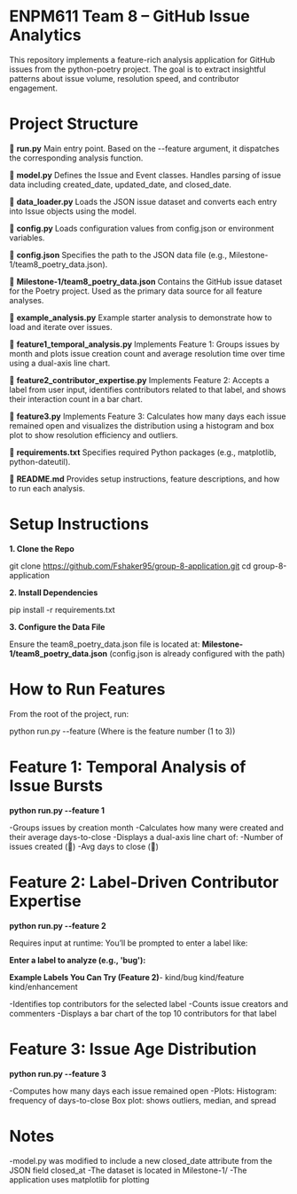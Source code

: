# ENPM611 Team 8 – GitHub Issue Analytics

This repository implements a feature-rich analysis application for GitHub issues from the python-poetry project. The goal is to extract insightful patterns about issue volume, resolution speed, and contributor engagement.

# Project Structure

🔹 **run.py**
Main entry point. Based on the --feature argument, it dispatches the corresponding analysis function.

🔹 **model.py**
Defines the Issue and Event classes. Handles parsing of issue data including created_date, updated_date, and closed_date.

🔹 **data_loader.py**
Loads the JSON issue dataset and converts each entry into Issue objects using the model.

🔹 **config.py**
Loads configuration values from config.json or environment variables.

🔹 **config.json**
Specifies the path to the JSON data file (e.g., Milestone-1/team8_poetry_data.json).

🔹 **Milestone-1/team8_poetry_data.json**
Contains the GitHub issue dataset for the Poetry project. Used as the primary data source for all feature analyses.

🔹 **example_analysis.py**
Example starter analysis to demonstrate how to load and iterate over issues.

🔹 **feature1_temporal_analysis.py**
Implements Feature 1: Groups issues by month and plots issue creation count and average resolution time over time using a dual-axis line chart.

🔹 **feature2_contributor_expertise.py**
Implements Feature 2: Accepts a label from user input, identifies contributors related to that label, and shows their interaction count in a bar chart.

🔹 **feature3.py**
Implements Feature 3: Calculates how many days each issue remained open and visualizes the distribution using a histogram and box plot to show resolution efficiency and outliers.

🔹 **requirements.txt**
Specifies required Python packages (e.g., matplotlib, python-dateutil).

🔹 **README.md**
Provides setup instructions, feature descriptions, and how to run each analysis.

# **Setup Instructions**
**1. Clone the Repo**

git clone https://github.com/Fshaker95/group-8-application.git
cd group-8-application


**2. Install Dependencies**

pip install -r requirements.txt

**3. Configure the Data File**

Ensure the team8_poetry_data.json file is located at:
**Milestone-1/team8_poetry_data.json** (config.json is already configured with the path)

# How to Run Features

From the root of the project, run:

python run.py --feature <n> (Where <n> is the feature number (1 to 3))


# Feature 1: Temporal Analysis of Issue Bursts

**python run.py --feature 1**

-Groups issues by creation month
-Calculates how many were created and their average days-to-close
-Displays a dual-axis line chart of:
  -Number of issues created (🔵)
  -Avg days to close (🔴)


# Feature 2: Label-Driven Contributor Expertise

**python run.py --feature 2**

Requires input at runtime: You’ll be prompted to enter a label like:

**Enter a label to analyze (e.g., 'bug'):**

**Example Labels You Can Try (Feature 2)**-
kind/bug
kind/feature
kind/enhancement

-Identifies top contributors for the selected label
-Counts issue creators and commenters
-Displays a bar chart of the top 10 contributors for that label

# Feature 3: Issue Age Distribution

**python run.py --feature 3**

-Computes how many days each issue remained open
-Plots:
  Histogram: frequency of days-to-close
  Box plot: shows outliers, median, and spread

# Notes
-model.py was modified to include a new closed_date attribute from the JSON field closed_at
-The dataset is located in Milestone-1/
-The application uses matplotlib for plotting

